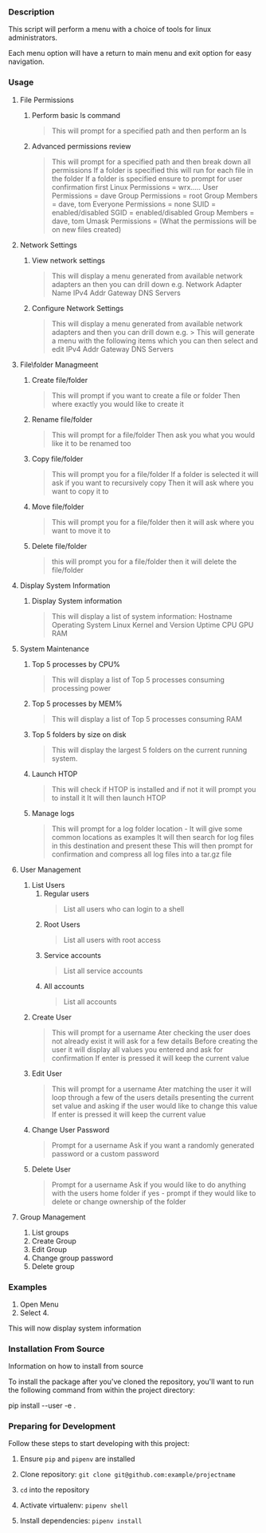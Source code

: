 ### Description 

This script will perform a menu with a choice of tools for linux administrators.

Each menu option will have a return to main menu and exit option for easy navigation.

### Usage 

1. File Permissions
	1. Perform basic ls command
		> This will prompt for a specified path and then perform an ls
	2. Advanced permissions review
		> This will prompt for a specified path and then break down all permissions
		> If a folder is specified this will run for each file in the folder
		> If a folder is specified ensure to prompt for user confirmation first
			Linux Permissions = wrx.....
			User Permissions = dave
			Group Permissions = root
				Group Members = dave, tom
			Everyone Permissions = none
			SUID = enabled/disabled
			SGID = enabled/disabled
				Group Members = dave, tom
			Umask Permissions = (What the permissions will be on new files created)

2. Network Settings
	1. View network settings
		> This will display a menu generated from available network adapters an then you can drill down e.g.
			Network Adapter Name
			IPv4 Addr
			Gateway
			DNS Servers
	2. Configure Network Settings
		 > This will display a menu generated from available network adapters and then you can drill down e.g.
			> This will generate a menu with the following items which you can then select and edit
				IPv4 Addr
				Gateway
				DNS Servers

3. File\folder Managmeent
	1. Create file/folder
		> This will prompt if you want to create a file or folder
		> Then where exactly you would like to create it
	2. Rename file/folder
		> This will prompt for a file/folder 
		> Then ask you what you would like it to be renamed too
	3. Copy file/folder
		> This will prompt you for a file/folder
		> If a folder is selected it will ask if you want to recursively copy
		> Then it will ask where you want to copy it to
	4. Move file/folder
		> This will prompt you for a file/folder
		> then it will ask where you want to move it to
	5. Delete file/folder
		> this will prompt you for a file/folder
		> then it will delete the file/folder

4. Display System Information
	1. Display System information
		> This will display a list of system information:
			Hostname
			Operating System
			Linux Kernel and Version
			Uptime
			CPU
			GPU
			RAM	

5. System Maintenance
	1. Top 5 processes by CPU%
		> This will display a list of Top 5 processes consuming processing power
	2. Top 5 processes by MEM%
		> This will display a list of Top 5 processes consuming RAM
	3. Top 5 folders by size on disk
		> This will display the largest 5 folders on the current running system.
	4. Launch HTOP
		> This will check if HTOP is installed and if not it will prompt you to install it
		> It will then launch HTOP
	5. Manage logs
		> This will prompt for a log folder location - It will give some common locations as examples
		> It will then search for log files in this destination and present these
		> This will then prompt for confirmation and compress all log files into a tar.gz file

6. User Management
	1. List Users
		1. Regular users
			> List all users who can login to a shell
		2. Root Users
			> List all users with root access
		3. Service accounts
			> List all service accounts
		4. All accounts
			> List all accounts
	2. Create User
		> This will prompt for a username
		> Ater checking the user does not already exist it will ask for a few details
		> Before creating the user it will display all values you entered and ask for confirmation
		> If enter is pressed it will keep the current value
	3. Edit User
		> This will prompt for a username
		> Ater matching the user it will loop through a few of the users details presenting the current set value and asking if the user would like to change this value
		> If enter is pressed it will keep the current value
	4. Change User Password
		> Prompt for a username
		> Ask if you want a randomly generated password or a custom password
	5. Delete User
		> Prompt for a username
		> Ask if you would like to do anything with the users home folder
		> if yes - prompt if they would like to delete or change ownership of the folder

7. Group Management
	1. List groups
	2. Create Group
	3. Edit Group
	4. Change group password
	5. Delete group

### Examples

1. Open Menu
2. Select 4. 

This will now display system information  

### Installation From Source 

Information on how to install from source

To install the package after you've cloned the repository, you'll want to run the following command from within the project directory: 

pip install --user -e . 

### Preparing for Development 

Follow these steps to start developing with this project: 

1. Ensure `pip` and `pipenv` are installed 

2. Clone repository: `git clone git@github.com:example/projectname` 

3. `cd` into the repository 

4. Activate virtualenv: `pipenv shell` 

5. Install dependencies: `pipenv install` 

